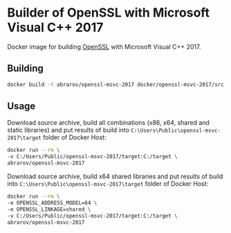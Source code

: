 # Builder of OpenSSL with Microsoft Visual C++ 2017

Docker image for building [OpenSSL](https://www.openssl.org/) with Microsoft Visual C++ 2017.

## Building

```bash
docker build -t abrarov/openssl-msvc-2017 docker/openssl-msvc-2017/src
```

## Usage

Download source archive, build all combinations (x86, x64, shared and static libraries) and put results of build into 
`C:\Users\Public\openssl-msvc-2017\target` folder of Docker Host:

```bash
docker run --rm \
-v C:/Users/Public/openssl-msvc-2017/target:C:/target \
abrarov/openssl-msvc-2017
```

Download source archive, build x64 shared libraries and put results of build into `C:\Users\Public\openssl-msvc-2017\target` 
folder of Docker Host:
 
```bash
docker run --rm \
-e OPENSSL_ADDRESS_MODEL=64 \
-e OPENSSL_LINKAGE=shared \
-v C:/Users/Public/openssl-msvc-2017/target:C:/target \
abrarov/openssl-msvc-2017
```
